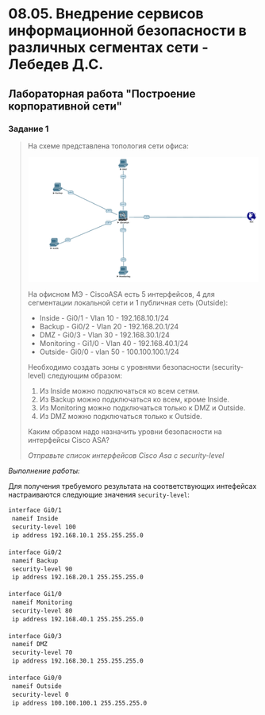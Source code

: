 # 08.05. Внедрение сервисов информационной безопасности в различных сегментах сети - Лебедев Д.С.
## Лабораторная работа "Построение корпоративной сети"
### Задание 1
> На схеме представлена топология сети офиса:
> 
> ![](_att/08.05-00-00.png)
> 
> На офисном МЭ - CiscoASA есть 5 интерфейсов, 4 для сегментации локальной сети и 1 публичная сеть (Outside):
> - Inside - Gi0/1 - Vlan 10 - 192.168.10.1/24
> - Backup - Gi0/2 - Vlan 20 - 192.168.20.1/24
> - DMZ - Gi0/3 - Vlan 30 - 192.168.30.1/24
> - Monitoring - Gi1/0 - Vlan 40 - 192.168.40.1/24
> - Outside- Gi0/0 - vlan 50 - 100.100.100.1/24
> 
> Необходимо создать зоны с уровнями безопасности (security-level) следующим образом:
> 1. Из Inside можно подключаться ко всем сетям.
> 2. Из Backup можно подключаться ко всем, кроме Inside.
> 3. Из Monitoring можно подключаться только к DMZ и Outside.
> 4. Из DMZ можно подключаться только к Outside.
> 
> Каким образом надо назначить уровни безопасности на интерфейсы Cisco ASA?
> 
> *Отправьте список интерфейсов Cisco Asa с security-level*

 *Выполнение работы:*
 
Для получения требуемого результата на соответствующих интефейсах настраиваются следующие значения `security-level`:

```sh
interface Gi0/1
 nameif Inside
 security-level 100
 ip address 192.168.10.1 255.255.255.0

interface Gi0/2
 nameif Backup
 security-level 90
 ip address 192.168.20.1 255.255.255.0

interface Gi1/0
 nameif Monitoring
 security-level 80
 ip address 192.168.40.1 255.255.255.0

interface Gi0/3
 nameif DMZ
 security-level 70
 ip address 192.168.30.1 255.255.255.0

interface Gi0/0
 nameif Outside
 security-level 0
 ip address 100.100.100.1 255.255.255.0
```
